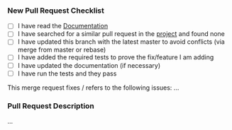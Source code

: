 ### New Pull Request Checklist

- [ ] I have read the [Documentation](https://pub.dartlang.org/packages/dio)
- [ ] I have searched for a similar pull request in the [project](https://github.com/flutterchina/dio/pulls) and found none
- [ ] I have updated this branch with the latest master to avoid conflicts (via merge from master or rebase)
- [ ] I have added the required tests to prove the fix/feature I am adding
- [ ] I have updated the documentation (if necessary)
- [ ] I have run the tests and they pass

This merge request fixes / refers to the following issues: ...

### Pull Request Description

...

